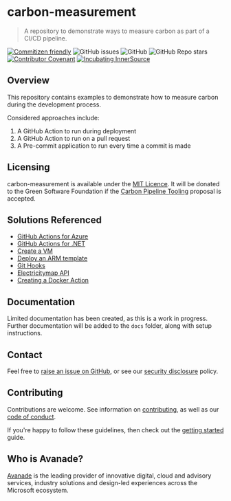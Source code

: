 # carbon-measurement
> A repository to demonstrate ways to measure carbon as part of a CI/CD pipeline.

[![Commitizen friendly](https://img.shields.io/badge/commitizen-friendly-brightgreen.svg)](http://commitizen.github.io/cz-cli/)
![GitHub issues](https://img.shields.io/github/issues/ava-innersource/carbon-measurement)
![GitHub](https://img.shields.io/github/license/ava-innersource/carbon-measurement)
![GitHub Repo stars](https://img.shields.io/github/stars/ava-innersource/carbon-measurement?style=social)
[![Contributor Covenant](https://img.shields.io/badge/Contributor%20Covenant-2.1-4baaaa.svg)](https://avanade.github.io/code-of-conduct/)
[![Incubating InnerSource](https://img.shields.io/badge/Incubating-Ava--Maturity-%23FF5800?labelColor=yellow)](https://avanade.github.io/maturity-model/)


## Overview
This repository contains examples to demonstrate how to measure carbon during the development process.

Considered approaches include:
1. A GitHub Action to run during deployment
2. A GitHub Action to run on a pull request
3. A Pre-commit application to run every time a commit is made


## Licensing
carbon-measurement is available under the [MIT Licence](./LICENCE). It will be donated to the Green Software Foundation if the [Carbon Pipeline Tooling](https://github.com/Green-Software-Foundation/innovation_wg/issues/18) proposal is accepted.

## Solutions Referenced

- [GitHub Actions for Azure](https://docs.microsoft.com/en-us/azure/developer/github/github-actions?WT.mc_id=AI-MVP-5004204)
- [GitHub Actions for .NET](https://docs.microsoft.com/en-us/dotnet/devops/github-actions-overview?WT.mc_id=AI-MVP-5004204)
- [Create a VM](https://docs.microsoft.com/en-us/azure/templates/microsoft.compute/virtualmachines?WT.mc_id=AI-MVP-5004204)
- [Deploy an ARM template](https://docs.microsoft.com/en-us/azure/azure-resource-manager/templates/deploy-portal?WT.mc_id=AI-MVP-5004204)
- [Git Hooks](https://githooks.com/)
- [Electricitymap API](https://static.electricitymap.org/api/docs/index.html)
- [Creating a Docker Action](https://docs.github.com/en/actions/creating-actions/creating-a-docker-container-action)

## Documentation
Limited documentation has been created, as this is a work in progress. Further documentation will be added to the `docs` folder, along with setup instructions.
## Contact
Feel free to [raise an issue on GitHub](https://github.com/ava-innersource/carbon-measurement/issues), or see our [security disclosure](./SECURITY.md) policy.

## Contributing
Contributions are welcome. See information on [contributing](./CONTRIBUTING.md), as well as our [code of conduct](https://avanade.github.io/code-of-conduct/).

If you're happy to follow these guidelines, then check out the [getting started](./docs/start-here.md) guide.

## Who is Avanade?

[Avanade](https://www.avanade.com) is the leading provider of innovative digital, cloud and advisory services, industry solutions and design-led experiences across the Microsoft ecosystem.